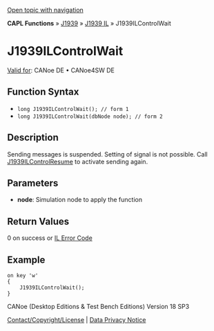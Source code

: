 [Open topic with navigation](../../../../../../CANoeDEFamily.htm#Topics/CAPLFunctions/J1939/J1939InteractionLayer/Functions/CAPLfunctionJ1939ILControlWait.md)

**CAPL Functions** » [J1939](../../CAPLfunctionsJ1939StartPage.md) » [J1939 IL](../CAPLfunctionsJ1939ILOverview.md) » J1939ILControlWait

# J1939ILControlWait

[Valid for](../../../../Shared/FeatureAvailability.md): CANoe DE • CANoe4SW DE

## Function Syntax

- `long J1939ILControlWait(); // form 1`
- `long J1939ILControlWait(dbNode node); // form 2`

## Description

Sending messages is suspended. Setting of signal is not possible. Call [J1939ILControlResume](CAPLfunctionJ1939ILControlResume.md) to activate sending again.

## Parameters

- **node**: Simulation node to apply the function

## Return Values

0 on success or [IL Error Code](../../../CAPLfunctionsISOj1939ErrorCodes.md)

## Example

```plaintext
on key 'w'
{
    J1939ILControlWait();
}
```

CANoe (Desktop Editions & Test Bench Editions) Version 18 SP3

[Contact/Copyright/License](../../../../Shared/ContactCopyrightLicense.md) | [Data Privacy Notice](https://www.vector.com/int/en/company/get-info/privacy-policy/)
